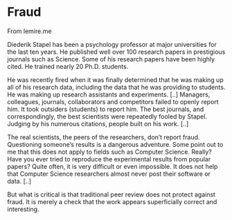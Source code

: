 # Fraud

From lemire.me

Diederik Stapel has been a psychology professor at major universities for the last ten years. He published well over 100 research papers in prestigious journals such as Science. Some of his research papers have been highly cited. He trained nearly 20 Ph.D. students.

He was recently fired when it was finally determined that he was making up all of his research data, including the data that he was providing to students. He was making up research assistants and experiments. [..] Managers, colleagues, journals, collaborators and competitors failed to openly report him. It took outsiders (students) to report him. The best journals, and correspondingly, the best scientists were repeatedly fooled by Stapel. Judging by his numerous citations, people built on his work. [..]

The real scientists, the peers of the researchers, don’t report fraud. Questioning someone’s results is a dangerous adventure. Some point out to me that this does not apply to fields such as Computer Science. Really? Have you ever tried to reproduce the experimental results from popular papers? Quite often, it is very difficult or even impossible. It does not help that Computer Science researchers almost never post their software or data. [..]

But what is critical is that traditional peer review does not protect against fraud. It is merely a check that the work appears superficially correct and interesting.
